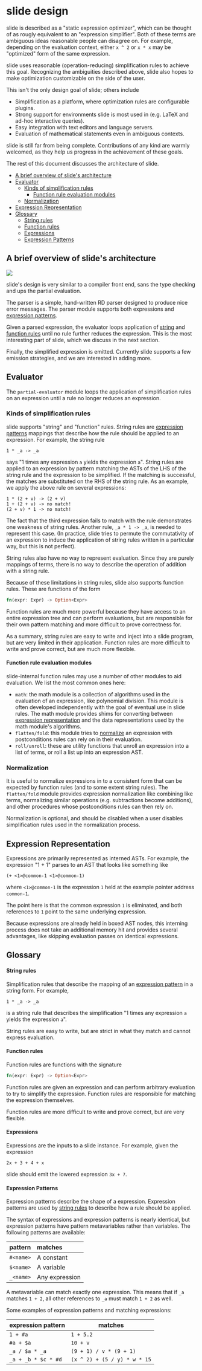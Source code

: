 # slide design

slide is described as a "static expression optimizer", which can be thought of as rougly equivalent
to an "expression simplifier". Both of these terms are ambiguous ideas reasonable people can
disagree on. For example, depending on the evaluation context, either `x ^ 2` or `x * x` may be
"optimized" form of the same expression.

slide uses reasonable (operation-reducing) simplification rules to achieve this goal. Recognizing the
ambiguities described above, slide also hopes to make optimization customizable on the side of the
user.

This isn't the only design goal of slide; others include

- Simplification as a platform, where optimization rules are configurable plugins.
- Strong support for environments slide is most used in (e.g. LaTeX and ad-hoc interactive queries).
- Easy integration with text editors and language servers.
- Evaluation of mathematical statements even in ambiguous contexts.

slide is still far from being complete. Contributions of any kind are warmly welcomed, as they help
us progress in the achievement of these goals.

The rest of this document discusses the architecture of slide.

<!-- START doctoc generated TOC please keep comment here to allow auto update -->
<!-- DON'T EDIT THIS SECTION, INSTEAD RE-RUN doctoc TO UPDATE -->


- [A brief overview of slide's architecture](#a-brief-overview-of-slides-architecture)
- [Evaluator](#evaluator)
  - [Kinds of simplification rules](#kinds-of-simplification-rules)
    - [Function rule evaluation modules](#function-rule-evaluation-modules)
  - [Normalization](#normalization)
- [Expression Representation](#expression-representation)
- [Glossary](#glossary)
    - [String rules](#string-rules)
    - [Function rules](#function-rules)
    - [Expressions](#expressions)
    - [Expression Patterns](#expression-patterns)

<!-- END doctoc generated TOC please keep comment here to allow auto update -->

## A brief overview of slide's architecture

<img src="https://docs.google.com/drawings/d/e/2PACX-1vSguCnT1JCmJeF3NG7o1VYhp8Pqo4Qn093ysYcRRIR_KRVZWbrTALkD2pRPZRqLCZpxvSyuWraZFaUk/pub?w=864&amp;h=432">

slide's design is very similar to a compiler front end, sans the type checking and ups the partial
evaluation.

The parser is a simple, hand-written RD parser designed to produce nice error messages. The parser
module supports both expressions and [expression patterns](#expression-patterns).

Given a parsed expression, the evaluator loops application of [string](#string-rules) and
[function rules](#function-rules) until no rule further reduces the expression. This is the most
interesting part of slide, which we discuss in the next section.

Finally, the simplified expression is emitted. Currently slide supports a few emission strategies,
and we are interested in adding more.

## Evaluator

The `partial-evaluator` module loops the application of simplification rules on an expression until
a rule no longer reduces an expression.

### Kinds of simplification rules

slide supports "string" and "function" rules. String rules are [expression
patterns](#expression-patterns) mappings that describe how the rule should be applied to an
expression. For example, the string rule

```
1 * _a -> _a
```

says "1 times any expression `a` yields the expression `a`". String rules are applied to an
expression by pattern matching the ASTs of the LHS of the string rule and the expression to be
simplified. If the matching is successful, the matches are substituted on the RHS of the string
rule. As an example, we apply the above rule on several expressions:

```
1 * (2 + v) -> (2 + v)
1 + (2 + v) -> no match!
(2 + v) * 1 -> no match!
```

The fact that the third expression fails to match with the rule demonstrates one weakness of string
rules. Another rule, `_a * 1 -> _a`, is needed to represent this case. (In practice, slide tries to
permute the commutativity of an expression to induce the application of string rules written in a
particular way, but this is not perfect).

String rules also have no way to represent evaluation. Since they are purely mappings of terms,
there is no way to describe the operation of addition with a string rule.

Because of these limitations in string rules, slide also supports function rules. These are
functions of the form

```rust
fn(expr: Expr) -> Option<Expr>
```

Function rules are much more powerful because they have access to an entire expression tree and can
perform evaluations, but are responsible for their own pattern matching and more difficult to
prove correctness for.

As a summary, string rules are easy to write and inject into a slide program, but are very limited
in their application. Function rules are more difficult to write and prove correct, but are much
more flexible.

#### Function rule evaluation modules

slide-internal function rules may use a number of other modules to aid evaluation. We list the most
common ones here:

- `math`: the math module is a collection of algorithms used in the evaluation of an expression, like
    polynomial division. This module is often developed independently with the goal of eventual use
    in slide rules. The math module provides shims for converting between [expression representation](#expression-representation)
    and the data representations used by the math module's algorithms.
- `flatten/fold`: this module tries to [normalize](#normalization) an expression with postconditions
    rules can rely on in their evaluation.
- `roll/unroll`: these are utility functions that unroll an expression into a list of terms, or roll
    a list up into an expression AST.

### Normalization

It is useful to normalize expressions in to a consistent form that can be expected by function rules
(and to some extent string rules). The `flatten/fold` module provides expression normalization like
combining like terms, normalizing similar operations (e.g. subtractions become additions), and other
procedures whose postconditions rules can then rely on.

Normalization is optional, and should be disabled when a user disables simplification rules used in
the normalization process.

## Expression Representation

Expressions are primarily represented as interned ASTs. For example, the expression "1 + 1" parses
to an AST that looks like something like

```
(+ <1>@common-1 <1>@common-1)
```

where `<1>@common-1` is the expression `1` held at the example pointer address `common-1`.

The point here is that the common expression `1` is eliminated, and both references to `1` point to
the same underlying expression.

Because expressions are already held in boxed AST nodes, this interning process does not take an
additional memory hit and provides several advantages, like skipping evaluation passes on identical
expressions.

## Glossary

#### String rules

Simplification rules that describe the mapping of an [expression pattern](#expression-patterns) in a
string form. For example,

```
1 * _a -> _a
```

is a string rule that describes the simplification "1 times any expression `a` yields the expression
`a`".

String rules are easy to write, but are strict in what they match and cannot express evaluation.

#### Function rules

Function rules are functions with the signature

```rust
fn(expr: Expr) -> Option<Expr>
```

Function rules are given an expression and can perform arbitrary evaluation to try to simplify the
expression. Function rules are responsible for matching the expression themselves.

Function rules are more difficult to write and prove correct, but are very flexible.

#### Expressions

Expressions are the inputs to a slide instance. For example, given the expression

```
2x + 3 + 4 + x
```

slide should emit the lowered expression `3x + 7`.

#### Expression Patterns

Expression patterns describe the shape of a expression. Expression patterns are used by [string rules](#string-rules)
to describe how a rule should be applied.

The syntax of expressions and expression patterns is nearly identical, but expression patterns have
pattern metavariables rather than variables. The following patterns are available:

| pattern   | matches        |
|:--------- |:-------------- |
| `#<name>` | A constant     |
| `$<name>` | A variable     |
| `_<name>` | Any expression |

A metavariable can match exactly one expression. This means that if `_a` matches `1 + 2`, all other
references to `_a` must match `1 + 2` as well.

Some examples of expression patterns and matching expressions:

| expression pattern | matches |
| -- | -- |
| `1 + #a` | `1 + 5.2` |
| `#a + $a` | `10 + v` |
| `_a / $a * _a` | `(9 + 1) / v * (9 + 1)` |
| `_a + _b * $c * #d` | `(x ^ 2) + (5 / y) * w * 15` |
